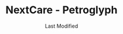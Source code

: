 ---
layout: location-page
date: Last Modified
description: "Local COVID-19 testing is available at NextCare - Petroglyph in Albuquerque, New Mexico, USA."
permalink: "locations/new-mexico/albuquerque/nextcare-petroglyph/"
tags:
  - locations
  - new-mexico
title: NextCare - Petroglyph
uniqueName: nextcare-petroglyph
state: New Mexico
stateAbbr: NM
hood: "Petroglyph"
address: "8201 Gold Course Rd NW Ste A3"
city: "Albuquerque"
zip: "87120"
zipsNearby: "87101 87102 87103 87104 87105 87106 87107 87108 87109 87110 87111 87112 87113 87114 87115 87116 87117 87119 87120 87121 87122 87123 87124 87125 87131 87144 87151 87153 87154 87158 87174 87176 87181 87184 87185 87187 87190 87191 87192 87193 87194 87195 87196 87197 87198 87199 87002 87001 87004 87006 87007 87008 87010 87048 87014 87015 87016 87063 87535 87022 87023 87024 87025 87026 87028 87544 87545 87031 87032 87035 87056 87070 87036 87038 87040 87041 87072 87083 87042 87068 87043 87562 87831 87047 87034 87049 87501 87502 87503 87504 87505 87506 87507 87508 87509 87540 87592 87594 87052 87044 87053 87574 87059 87060 87061 87062 87165" 
mapUrl: "http://maps.apple.com/?q=NextCare+-+Petroglyph&address=8201+Gold+Course+Rd+NW+Ste+A3,Albuquerque,New+Mexico,87120"
locationType: Drive-thru or walk-in
phone: "505-800-7077"
website: "https://nextcare.com/locations/nm/petroglyph/"
onlineBooking: true
closed: undefined
closedUpdate: April 21st, 2020
notes: "For all members of the community."
days: Weekends
hours: 9 am-4PM
altDays: Weekdays
altHours: 8AM-8PM
ctaMessage: Schedule a test
ctaUrl: "https://nextcare.com/locations/nm/petroglyph/"
---